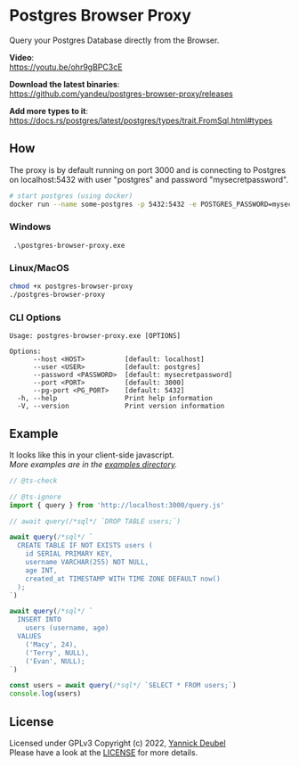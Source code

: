 # Postgres Browser Proxy

Query your Postgres Database directly from the Browser.

**Video**:  
https://youtu.be/ohr9gBPC3cE

**Download the latest binaries**:  
https://github.com/yandeu/postgres-browser-proxy/releases

**Add more types to it**:  
https://docs.rs/postgres/latest/postgres/types/trait.FromSql.html#types

## How

The proxy is by default running on port 3000 and is connecting to Postgres on localhost:5432 with user "postgres" and password "mysecretpassword".

```bash
# start postgres (using docker)
docker run --name some-postgres -p 5432:5432 -e POSTGRES_PASSWORD=mysecretpassword -d postgres:15-alpine
```

### Windows

```pwsh
 .\postgres-browser-proxy.exe
```

### Linux/MacOS

```bash
chmod +x postgres-browser-proxy
./postgres-browser-proxy
```

### CLI Options

```pwsh
Usage: postgres-browser-proxy.exe [OPTIONS]

Options:
      --host <HOST>          [default: localhost]
      --user <USER>          [default: postgres]
      --password <PASSWORD>  [default: mysecretpassword]
      --port <PORT>          [default: 3000]
      --pg-port <PG_PORT>    [default: 5432]
  -h, --help                 Print help information
  -V, --version              Print version information
```

## Example

It looks like this in your client-side javascript.  
_More examples are in the [examples directory](./examples)._

```js
// @ts-check

// @ts-ignore
import { query } from 'http://localhost:3000/query.js'

// await query(/*sql*/ `DROP TABLE users;`)

await query(/*sql*/ `
  CREATE TABLE IF NOT EXISTS users (
    id SERIAL PRIMARY KEY,
    username VARCHAR(255) NOT NULL,
    age INT,
    created_at TIMESTAMP WITH TIME ZONE DEFAULT now()
  );
`)

await query(/*sql*/ `
  INSERT INTO
    users (username, age)
  VALUES
    ('Macy', 24),
    ('Terry', NULL),
    ('Evan', NULL);
`)

const users = await query(/*sql*/ `SELECT * FROM users;`)
console.log(users)
```

## License

Licensed under GPLv3
Copyright (c) 2022, [Yannick Deubel](https://github.com/yandeu)  
Please have a look at the [LICENSE](https://github.com/yandeu/postgres-browser-proxy/blob/main/LICENSE) for more details.
